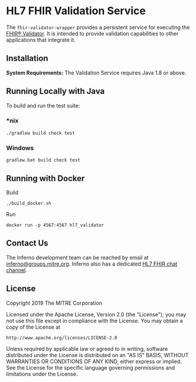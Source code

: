 # HL7 FHIR Validation Service

The `fhir-validator-wrapper` provides a persistent service for executing the 
[FHIR® Validator](https://wiki.hl7.org/Using_the_FHIR_Validator). It is intended to provide validation capabilities
to other applications that integrate it.

## Installation

**System Requirements:** The Validation Service requires Java 1.8 or above.

## Running Locally with Java

To build and run the test suite:

### *nix
```shell script
./gradlew build check test
```

### Windows
```shell script
gradlew.bat build check test
```

## Running with Docker

Build
```shell script
./build_docker.sh
```
Run
```shell script
docker run -p 4567:4567 hl7_validator
```
## Contact Us
The Inferno development team can be reached by email at inferno@groups.mitre.org.  Inferno also has a dedicated [HL7 FHIR chat channel](https://chat.fhir.org/#narrow/stream/153-inferno).

## License

Copyright 2019 The MITRE Corporation

Licensed under the Apache License, Version 2.0 (the "License"); you may not use this file except in compliance with the License. You may obtain a copy of the License at
```
http://www.apache.org/licenses/LICENSE-2.0
```
Unless required by applicable law or agreed to in writing, software distributed under the License is distributed on an "AS IS" BASIS, WITHOUT WARRANTIES OR CONDITIONS OF ANY KIND, either express or implied. See the License for the specific language governing permissions and limitations under the License.
